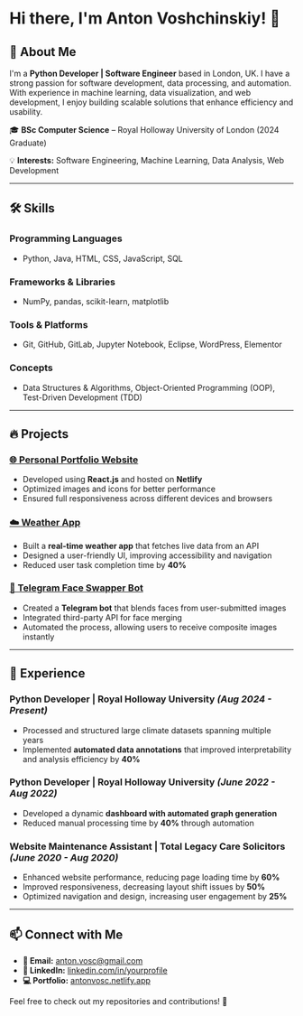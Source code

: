 # Hi there, I'm Anton Voshchinskiy! 👋

## 🚀 About Me
I'm a **Python Developer | Software Engineer** based in London, UK. I have a strong passion for software development, data processing, and automation. With experience in machine learning, data visualization, and web development, I enjoy building scalable solutions that enhance efficiency and usability.

🎓 **BSc Computer Science** – Royal Holloway University of London (2024 Graduate)

💡 **Interests:** Software Engineering, Machine Learning, Data Analysis, Web Development

---

## 🛠️ Skills

### **Programming Languages**
- Python, Java, HTML, CSS, JavaScript, SQL

### **Frameworks & Libraries**
- NumPy, pandas, scikit-learn, matplotlib

### **Tools & Platforms**
- Git, GitHub, GitLab, Jupyter Notebook, Eclipse, WordPress, Elementor

### **Concepts**
- Data Structures & Algorithms, Object-Oriented Programming (OOP), Test-Driven Development (TDD)

---

## 🔥 Projects

### [🌐 Personal Portfolio Website](http://antonvosc.netlify.app/)
- Developed using **React.js** and hosted on **Netlify**
- Optimized images and icons for better performance
- Ensured full responsiveness across different devices and browsers

### [☁️ Weather App](https://github.com/antonVosc/server-weather-app)
- Built a **real-time weather app** that fetches live data from an API
- Designed a user-friendly UI, improving accessibility and navigation
- Reduced user task completion time by **40%**

### [🤖 Telegram Face Swapper Bot](https://github.com/antonVosc/TelegramFaceSwapper)
- Created a **Telegram bot** that blends faces from user-submitted images
- Integrated third-party API for face merging
- Automated the process, allowing users to receive composite images instantly

---

## 💼 Experience

### **Python Developer | Royal Holloway University** *(Aug 2024 - Present)*
- Processed and structured large climate datasets spanning multiple years
- Implemented **automated data annotations** that improved interpretability and analysis efficiency by **40%**

### **Python Developer | Royal Holloway University** *(June 2022 - Aug 2022)*
- Developed a dynamic **dashboard with automated graph generation**
- Reduced manual processing time by **40%** through automation

### **Website Maintenance Assistant | Total Legacy Care Solicitors** *(June 2020 - Aug 2020)*
- Enhanced website performance, reducing page loading time by **60%**
- Improved responsiveness, decreasing layout shift issues by **50%**
- Optimized navigation and design, increasing user engagement by **25%**

---

## 📫 Connect with Me
- **📧 Email:** anton.vosc@gmail.com
- **🔗 LinkedIn:** [linkedin.com/in/yourprofile](#)
- **💻 Portfolio:** [antonvosc.netlify.app](http://antonvosc.netlify.app/)

Feel free to check out my repositories and contributions! 🚀

